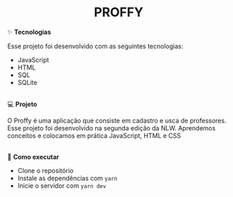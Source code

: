 <h1 align="center">PROFFY</h1>

✨ <b>Tecnologias</b>

Esse projeto foi desenvolvido com as seguintes tecnologias:

- JavaScript
- HTML
- SQL
- SQLite
<br/>
💻 <b>Projeto</b>

O Proffy é uma aplicação que consiste em cadastro e usca de professores.
Esse projeto foi desenvolvido na segunda edição da NLW. Aprendemos conceitos e colocamos em prática JavaScript, HTML e CSS

<br/>
🚀 <b>Como executar</b>

- Clone o repositório
- Instale as dependências com `yarn`
- Inicie o servidor com `yarn dev`
